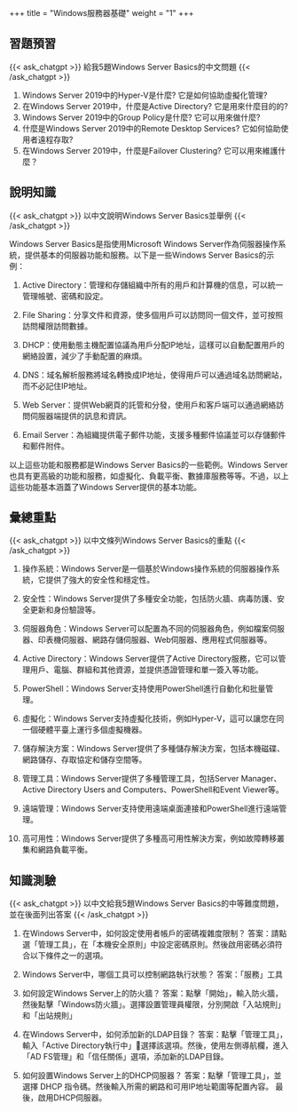 +++
title = "Windows服務器基礎"
weight = "1"
+++
## 習題預習
{{< ask_chatgpt >}}
給我5題Windows Server Basics的中文問題
{{< /ask_chatgpt >}}



1. Windows Server 2019中的Hyper-V是什麼? 它是如何協助虛擬化管理?
2. 在Windows Server 2019中，什麼是Active Directory? 它是用來什麼目的的?
3. Windows Server 2019中的Group Policy是什麼? 它可以用來做什麼?
4. 什麼是Windows Server 2019中的Remote Desktop Services? 它如何協助使用者遠程存取?
5. 在Windows Server 2019中，什麼是Failover Clustering? 它可以用來維護什麼？   

## 說明知識
{{< ask_chatgpt >}}
以中文說明Windows Server Basics並舉例
{{< /ask_chatgpt >}}



Windows Server Basics是指使用Microsoft Windows Server作為伺服器操作系統，提供基本的伺服器功能和服務。以下是一些Windows Server Basics的示例：

1. Active Directory：管理和存儲組織中所有的用戶和計算機的信息，可以統一管理帳號、密碼和設定。

2. File Sharing：分享文件和資源，使多個用戶可以訪問同一個文件，並可按照訪問權限訪問數據。

3. DHCP：使用動態主機配置協議為用戶分配IP地址，這樣可以自動配置用戶的網絡設置，減少了手動配置的麻煩。

4. DNS：域名解析服務將域名轉換成IP地址，使得用戶可以通過域名訪問網站，而不必記住IP地址。

5. Web Server：提供Web網頁的託管和分發，使用戶和客戶端可以通過網絡訪問伺服器端提供的訊息和資訊。

6. Email Server：為組織提供電子郵件功能，支援多種郵件協議並可以存儲郵件和郵件附件。

以上這些功能和服務都是Windows Server Basics的一些範例。Windows Server也具有更高級的功能和服務，如虛擬化、負載平衡、數據庫服務等等。不過，以上這些功能基本涵蓋了Windows Server提供的基本功能。   

## 彙總重點
{{< ask_chatgpt >}}
以中文條列Windows Server Basics的重點
{{< /ask_chatgpt >}}



1. 操作系統：Windows Server是一個基於Windows操作系統的伺服器操作系統，它提供了強大的安全性和穩定性。

2. 安全性：Windows Server提供了多種安全功能，包括防火牆、病毒防護、安全更新和身份驗證等。

3. 伺服器角色：Windows Server可以配置為不同的伺服器角色，例如檔案伺服器、印表機伺服器、網路存儲伺服器、Web伺服器、應用程式伺服器等。

4. Active Directory：Windows Server提供了Active Directory服務，它可以管理用戶、電腦、群組和其他資源，並提供憑證管理和單一簽入等功能。

5. PowerShell：Windows Server支持使用PowerShell進行自動化和批量管理。

6. 虛擬化：Windows Server支持虛擬化技術，例如Hyper-V，這可以讓您在同一個硬體平臺上運行多個虛擬機器。

7. 儲存解決方案：Windows Server提供了多種儲存解決方案，包括本機磁碟、網路儲存、存取協定和儲存空間等。

8. 管理工具：Windows Server提供了多種管理工具，包括Server Manager、Active Directory Users and Computers、PowerShell和Event Viewer等。

9. 遠端管理：Windows Server支持使用遠端桌面連接和PowerShell進行遠端管理。

10. 高可用性：Windows Server提供了多種高可用性解決方案，例如故障轉移叢集和網路負載平衡。   

## 知識測驗
{{< ask_chatgpt >}}
以中文給我5題Windows Server Basics的中等難度問題，並在後面列出答案
{{< /ask_chatgpt >}}



1. 在Windows Server中，如何設定使用者帳戶的密碼複雜度限制？ 
答案：請點選「管理工具」，在「本機安全原則」中設定密碼原則。然後啟用密碼必須符合以下條件之一的選項。 

2. Windows Server中，哪個工具可以控制網路執行狀態？ 
答案：「服務」工具 

3. 如何設定Windows Server上的防火牆？ 
答案：點擊「開始」，輸入防火牆，然後點擊「Windows防火牆」。選擇設置管理員權限，分別開啟「入站規則」和「出站規則」 

4. 在Windows Server中，如何添加新的LDAP目錄？ 
答案：點擊「管理工具」，輸入「Active Directory執行中」選擇該選項。然後，使用左側導航欄，進入「AD FS管理」和「信任關係」選項，添加新的LDAP目錄。 

5. 如何設置Windows Server上的DHCP伺服器？ 
答案：點擊「管理工具」，並選擇 DHCP 指令碼。然後輸入所需的網路和可用IP地址範圍等配置內容。 最後，啟用DHCP伺服器。   

